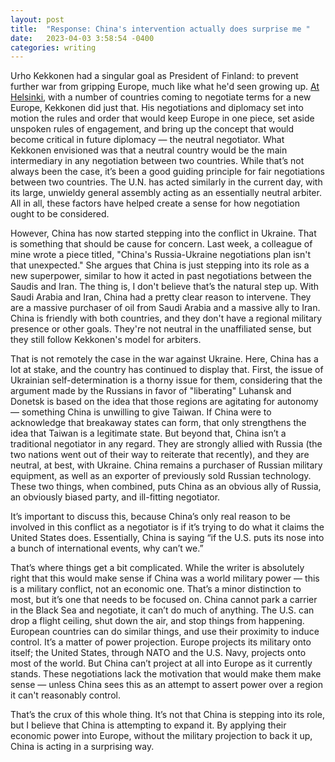 ```yaml
---
layout: post
title:  "Response: China's intervention actually does surprise me "
date:   2023-04-03 3:58:54 -0400
categories: writing
---
```


Urho Kekkonen had a singular goal as President of Finland: to prevent further war from gripping Europe, much like what he'd seen growing up. [At Helsinki](https://www.britannica.com/event/Helsinki-Accords), with a number of countries coming to negotiate terms for a new Europe, Kekkonen did just that. His negotiations and diplomacy set into motion the rules and order that would keep Europe in one piece, set aside unspoken rules of engagement, and bring up the concept that would become critical in future diplomacy — the neutral negotiator. What Kekkonen envisioned was that a neutral country would be the main intermediary in any negotiation between two countries. While that’s not always been the case, it’s been a good guiding principle for fair negotiations between two countries. The U.N. has acted similarly in the current day, with its large, unwieldy general assembly acting as an essentially neutral arbiter. All in all, these factors have helped create a sense for how negotiation ought to be considered.

However, China has now started stepping into the conflict in Ukraine. That is something that should be cause for concern. Last week, a colleague of mine wrote a piece titled, "China's Russia-Ukraine negotiations plan isn't that unexpected." She argues that China is just stepping into its role as a new superpower, similar to how it acted in past negotiations between the Saudis and Iran. The thing is, I don't believe that’s the natural step up. With Saudi Arabia and Iran, China had a pretty clear reason to intervene. They are a massive purchaser of oil from Saudi Arabia and a massive ally to Iran. China is friendly with both countries, and they don't have a regional military presence or other goals. They're not neutral in the unaffiliated sense, but they still follow Kekkonen's model for arbiters.

That is not remotely the case in the war against Ukraine. Here, China has a lot at stake, and the country has continued to display that. First, the issue of Ukrainian self-determination is a thorny issue for them, considering that the argument made by the Russians in favor of "liberating" Luhansk and Donetsk is based on the idea that those regions are agitating for autonomy — something China is unwilling to give Taiwan. If China were to acknowledge that breakaway states can form, that only strengthens the idea that Taiwan is a legitimate state. But beyond that, China isn’t a traditional negotiator in any regard. They are strongly allied with Russia (the two nations went out of their way to reiterate that recently), and they are neutral, at best, with Ukraine. China remains a purchaser of Russian military equipment, as well as an exporter of previously sold Russian technology. These two things, when combined, puts China as an obvious ally of Russia, an obviously biased party, and ill-fitting negotiator. 

It’s important to discuss this, because China’s only real reason to be involved in this conflict as a negotiator is if it’s trying to do what it claims the United States does. Essentially, China is saying “if the U.S. puts its nose into a bunch of international events, why can’t we.”

That’s where things get a bit complicated. While the writer is absolutely right that this would make sense if China was a world military power — this is a military conflict, not an economic one. That’s a minor distinction to most, but it’s one that needs to be focused on. China cannot park a carrier in the Black Sea and negotiate, it can’t do much of anything. The U.S. can drop a flight ceiling, shut down the air, and stop things from happening. European countries can do similar things, and use their proximity to induce control. It’s a matter of power projection. Europe projects its military onto itself; the United States, through NATO and the U.S. Navy, projects onto most of the world. But China can’t project at all into Europe as it currently stands. These negotiations lack the motivation that would make them make sense — unless China sees this as an attempt to assert power over a region it can't reasonably control.

That’s the crux of this whole thing. It’s not that China is stepping into its role, but I believe that China is attempting to expand it. By applying their economic power into Europe, without the military projection to back it up, China is acting in a surprising way. 
